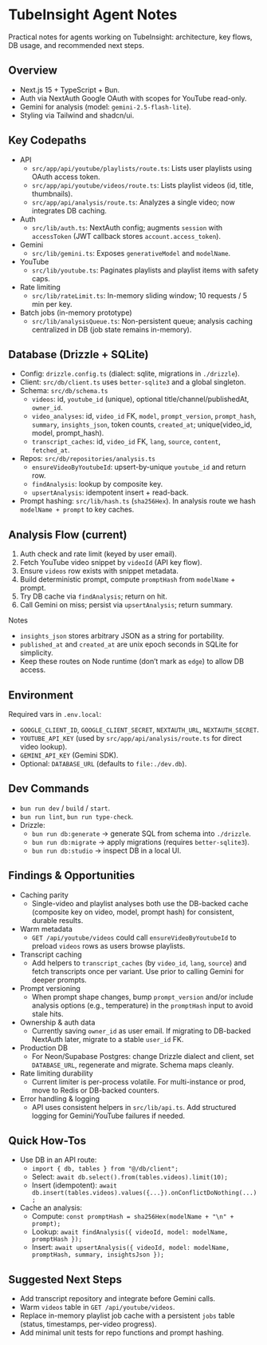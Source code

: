 # TubeInsight Agent Notes

Practical notes for agents working on TubeInsight: architecture, key flows, DB usage, and recommended next steps.

## Overview

- Next.js 15 + TypeScript + Bun.
- Auth via NextAuth Google OAuth with scopes for YouTube read-only.
- Gemini for analysis (model: `gemini-2.5-flash-lite`).
- Styling via Tailwind and shadcn/ui.

## Key Codepaths

- API
  - `src/app/api/youtube/playlists/route.ts`: Lists user playlists using OAuth access token.
  - `src/app/api/youtube/videos/route.ts`: Lists playlist videos (id, title, thumbnails).
  - `src/app/api/analysis/route.ts`: Analyzes a single video; now integrates DB caching.
- Auth
  - `src/lib/auth.ts`: NextAuth config; augments `session` with `accessToken` (JWT callback stores `account.access_token`).
- Gemini
  - `src/lib/gemini.ts`: Exposes `generativeModel` and `modelName`.
- YouTube
  - `src/lib/youtube.ts`: Paginates playlists and playlist items with safety caps.
- Rate limiting
  - `src/lib/rateLimit.ts`: In-memory sliding window; 10 requests / 5 min per key.
- Batch jobs (in-memory prototype)
  - `src/lib/analysisQueue.ts`: Non-persistent queue; analysis caching centralized in DB (job state remains in-memory).

## Database (Drizzle + SQLite)

- Config: `drizzle.config.ts` (dialect: sqlite, migrations in `./drizzle`).
- Client: `src/db/client.ts` uses `better-sqlite3` and a global singleton.
- Schema: `src/db/schema.ts`
  - `videos`: id, `youtube_id` (unique), optional title/channel/publishedAt, `owner_id`.
  - `video_analyses`: id, `video_id` FK, `model`, `prompt_version`, `prompt_hash`, `summary`, `insights_json`, token counts, `created_at`; unique(video_id, model, prompt_hash).
  - `transcript_caches`: id, `video_id` FK, `lang`, `source`, `content`, `fetched_at`.
- Repos: `src/db/repositories/analysis.ts`
  - `ensureVideoByYoutubeId`: upsert-by-unique `youtube_id` and return row.
  - `findAnalysis`: lookup by composite key.
  - `upsertAnalysis`: idempotent insert + read-back.
- Prompt hashing: `src/lib/hash.ts` (`sha256Hex`). In analysis route we hash `modelName + prompt` to key caches.

## Analysis Flow (current)

1) Auth check and rate limit (keyed by user email).
2) Fetch YouTube video snippet by `videoId` (API key flow).
3) Ensure `videos` row exists with snippet metadata.
4) Build deterministic prompt, compute `promptHash` from `modelName` + prompt.
5) Try DB cache via `findAnalysis`; return on hit.
6) Call Gemini on miss; persist via `upsertAnalysis`; return summary.

Notes
- `insights_json` stores arbitrary JSON as a string for portability.
- `published_at` and `created_at` are unix epoch seconds in SQLite for simplicity.
- Keep these routes on Node runtime (don’t mark as `edge`) to allow DB access.

## Environment

Required vars in `.env.local`:
- `GOOGLE_CLIENT_ID`, `GOOGLE_CLIENT_SECRET`, `NEXTAUTH_URL`, `NEXTAUTH_SECRET`.
- `YOUTUBE_API_KEY` (used by `src/app/api/analysis/route.ts` for direct video lookup).
- `GEMINI_API_KEY` (Gemini SDK).
- Optional: `DATABASE_URL` (defaults to `file:./dev.db`).

## Dev Commands

- `bun run dev` / `build` / `start`.
- `bun run lint`, `bun run type-check`.
- Drizzle:
  - `bun run db:generate` → generate SQL from schema into `./drizzle`.
  - `bun run db:migrate` → apply migrations (requires `better-sqlite3`).
  - `bun run db:studio` → inspect DB in a local UI.

## Findings & Opportunities

- Caching parity
  - Single-video and playlist analyses both use the DB-backed cache (composite key on video, model, prompt hash) for consistent, durable results.
- Warm metadata
  - `GET /api/youtube/videos` could call `ensureVideoByYoutubeId` to preload `videos` rows as users browse playlists.
- Transcript caching
  - Add helpers to `transcript_caches` (by `video_id`, `lang`, `source`) and fetch transcripts once per variant. Use prior to calling Gemini for deeper prompts.
- Prompt versioning
  - When prompt shape changes, bump `prompt_version` and/or include analysis options (e.g., temperature) in the `promptHash` input to avoid stale hits.
- Ownership & auth data
  - Currently saving `owner_id` as user email. If migrating to DB-backed NextAuth later, migrate to a stable `user_id` FK.
- Production DB
  - For Neon/Supabase Postgres: change Drizzle dialect and client, set `DATABASE_URL`, regenerate and migrate. Schema maps cleanly.
- Rate limiting durability
  - Current limiter is per-process volatile. For multi-instance or prod, move to Redis or DB-backed counters.
- Error handling & logging
  - API uses consistent helpers in `src/lib/api.ts`. Add structured logging for Gemini/YouTube failures if needed.

## Quick How-Tos

- Use DB in an API route:
  - `import { db, tables } from "@/db/client";`
  - Select: `await db.select().from(tables.videos).limit(10);`
  - Insert (idempotent): `await db.insert(tables.videos).values({...}).onConflictDoNothing(...);`
- Cache an analysis:
  - Compute: `const promptHash = sha256Hex(modelName + "\n" + prompt);`
  - Lookup: `await findAnalysis({ videoId, model: modelName, promptHash });`
  - Insert: `await upsertAnalysis({ videoId, model: modelName, promptHash, summary, insightsJson });`

## Suggested Next Steps

- Add transcript repository and integrate before Gemini calls.
- Warm `videos` table in `GET /api/youtube/videos`.
- Replace in-memory playlist job cache with a persistent `jobs` table (status, timestamps, per-video progress).
- Add minimal unit tests for repo functions and prompt hashing.
